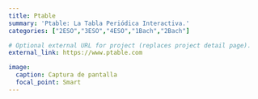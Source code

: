 ```yaml
---
title: Ptable
summary: 'Ptable: La Tabla Periódica Interactiva.'
categories: ["2ESO","3ESO","4ESO","1Bach","2Bach"]

# Optional external URL for project (replaces project detail page).
external_link: https://www.ptable.com

image:
  caption: Captura de pantalla
  focal_point: Smart
---
```


